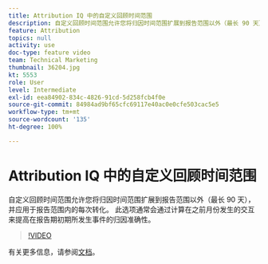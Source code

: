 ```yaml
---
title: Attribution IQ 中的自定义回顾时间范围
description: 自定义回顾时间范围允许您将归因时间范围扩展到报告范围以外（最长 90 天），并应用于报告范围内的每次转化。 此选项通常会通过计算在之前月份发生的交互来提高在报告期初期所发生事件的归因准确性。
feature: Attribution
topics: null
activity: use
doc-type: feature video
team: Technical Marketing
thumbnail: 36204.jpg
kt: 5553
role: User
level: Intermediate
exl-id: eea84902-834c-4826-91cd-5d258fcb4f0e
source-git-commit: 84984ad9bf65cfc69117e40ac0e0cfe503cac5e5
workflow-type: tm+mt
source-wordcount: '135'
ht-degree: 100%

---
```


# Attribution IQ 中的自定义回顾时间范围

自定义回顾时间范围允许您将归因时间范围扩展到报告范围以外（最长 90 天），并应用于报告范围内的每次转化。 此选项通常会通过计算在之前月份发生的交互来提高在报告期初期所发生事件的归因准确性。

>[!VIDEO](https://video.tv.adobe.com/v/40042/?quality=12&learn=on&captions=chi_hans)

有关更多信息，请参阅[文档](https://experienceleague.adobe.com/docs/analytics/analyze/analysis-workspace/attribution/models.html?lang=zh-Hans#lookback-windows)。
